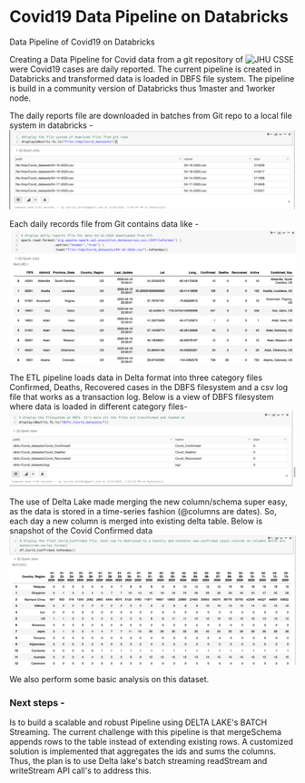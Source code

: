 # Covid19 Data Pipeline on Databricks
Data Pipeline of Covid19 on Databricks  

Creating a Data Pipeline for Covid data from a git repository of ![JHU CSSE](https://github.com/CSSEGISandData/COVID-19/tree/master/csse_covid_19_data/csse_covid_19_daily_reports) were Covid19 cases are daily reported. The current pipeline is created in Databricks and transformed data is loaded in DBFS file system. The pipeline is build in a community version of Databricks thus 1master and 1worker node. 

The daily reports file are downloaded in batches from Git repo to a local file system in databricks - 
![](images/Recent_ExtractedFilesFromGit.png) 


Each daily records file from Git contains data like - 
![](images/DailyReports_16April_FromGit.png)


The ETL pipeline loads data in Delta format into three category files Confirmed, Deaths, Recovered cases in the DBFS filesystem and a csv log file that works as a transaction log. Below is a view of DBFS filesystem where data is loaded in different category files- 
![](images/DBFS_fs.png)


The use of Delta Lake made merging the new column/schema super easy, as the data is stored in a time-series fashion (@columns are dates). So, each day a new column is merged into existing delta table. Below is snapshot of the Covid Confirmed data
![](images/Snapshot_CovidConfirmedFile.png)


We also perform some basic analysis on this dataset.

### Next steps - 
Is to build a scalable and robust Pipeline using DELTA LAKE's BATCH Streaming. The current challenge with this pipeline is that mergeSchema appends rows to the table instead of extending existing rows. A customized solution is implemented that aggregates the ids and sums the columns. Thus, the plan is to use Delta lake's batch streaming readStream and writeStream API call's to address this.


